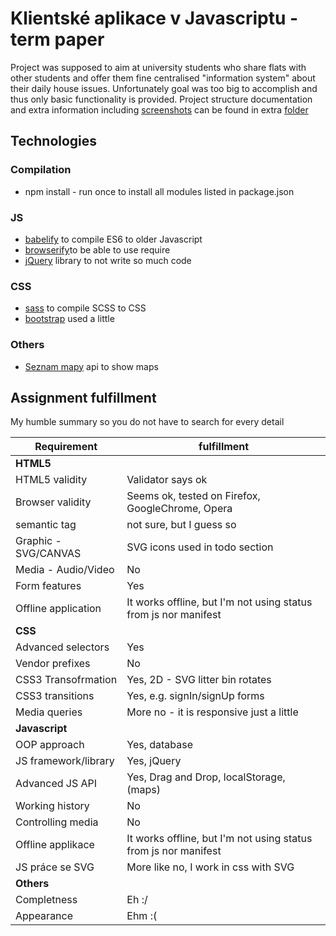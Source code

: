 # Klientské aplikace v Javascriptu - term paper

Project was supposed to aim at university students who share flats with other students and offer them fine centralised "information system" about their daily house issues. Unfortunately goal was too big to accomplish and thus only basic functionality is provided.
Project structure documentation and extra information including [screenshots](documentation/resources) can be found in extra [folder](documentation)

## Technologies

### Compilation

* npm install - run once to install all modules listed in package.json

### JS 

* [babelify](https://babeljs.io/docs/setup/) to compile ES6 to older Javascript
* [browserify](http://browserify.org/)to be able to use require
* [jQuery](https://jquery.com/) library to not write so much code 

### CSS

* [sass](https://sass-lang.com/) to compile SCSS to CSS
* [bootstrap](https://getbootstrap.com/) used a little

### Others

* [Seznam mapy](https://api.mapy.cz/) api to show maps  

## Assignment fulfillment

My humble summary so you do not have to search for every detail

| Requirement           | fulfillment        |
| --------------------- | ------------------ |
| **HTML5**             |                    |
| HTML5 validity        | Validator says ok  |
| Browser validity      | Seems ok, tested on Firefox, GoogleChrome, Opera|
| semantic tag          | not sure, but I guess so |
| Graphic - SVG/CANVAS  | SVG icons used in todo section |
| Media - Audio/Video   | No |
| Form features         | Yes |
| Offline application   | It works offline, but I'm not using status from js nor manifest |
| **CSS**               |                     |
| Advanced selectors    | Yes                 |
| Vendor prefixes       | No                  |
| CSS3 Transofrmation   | Yes, 2D - SVG litter bin rotates |
| CSS3 transitions      | Yes, e.g. signIn/signUp forms |
| Media queries         | More no - it is responsive just a little|
| **Javascript**        |                     |
| OOP approach          | Yes, database       |
| JS framework/library  | Yes, jQuery         |
| Advanced JS API       | Yes, Drag and Drop, localStorage, (maps)|
| Working history       | No                  |
| Controlling media     | No                  |
| Offline applikace     |  It works offline, but I'm not using status from js nor manifest|
| JS práce se SVG       | More like no, I work in css with SVG |
| **Others**            |                     |
| Completness           | Eh :/               |
| Appearance            | Ehm :(              |

